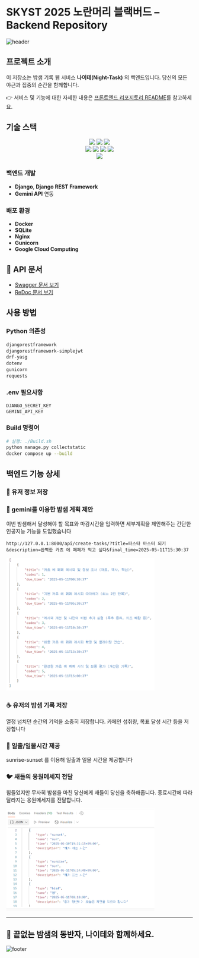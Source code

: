 # SKYST 2025 노란머리 블랙버드 – Backend Repository

![header](https://capsule-render.vercel.app/api?type=wave&color=111111&height=300&section=header&text=Night-Task&fontColor=ffffff&fontSize=90)

## 프로젝트 소개

이 저장소는 밤샘 기록 웹 서비스 **나이테(Night-Task)** 의 백엔드입니다.
당신의 모든 야근과 집중의 순간을 함께합니다.

👉 서비스 및 기능에 대한 자세한 내용은 [프론트엔드 리포지토리 README](https://github.com/alexander050211/yellow-headed-blackbird-frontend)를 참고하세요.

## 기술 스택
<div align=center>
<img src="https://img.shields.io/badge/python-3776AB?style=for-the-badge&logo=python&logoColor=white">
<img src="https://img.shields.io/badge/django-092E20?style=for-the-badge&logo=django&logoColor=white"/>
<img src="https://img.shields.io/badge/django%20rest%20framework-ff1709?style=for-the-badge&logo=django&logoColor=white"/>
</div>
<div align=center>
<img src="https://img.shields.io/badge/sqlite-003B57?style=for-the-badge&logo=sqlite&logoColor=white"/>
<img src="https://img.shields.io/badge/nginx-009639?style=for-the-badge&logo=nginx&logoColor=white"/>
<img src="https://img.shields.io/badge/gunicorn-499848?style=for-the-badge&logo=gunicorn&logoColor=white"/>
<img src="https://img.shields.io/badge/google%20cloud-4285F4?style=for-the-badge&logo=google-cloud&logoColor=white"/>
</div>
<div align=center>
<img src="https://img.shields.io/badge/swagger-85EA2D?style=for-the-badge&logo=swagger&logoColor=black"/>
</div>

### 백엔드 개발

* **Django**, **Django REST Framework**
* **Gemini API** 연동

### 배포 환경

* **Docker**
* **SQLite**
* **Nginx**
* **Gunicorn**
* **Google Cloud Computing**


## 📄 API 문서

* [Swagger 문서 보기](https://hackerton.zirajs.com/swagger/)
* [ReDoc 문서 보기](https://hackerton.zirajs.com/redoc/)


## 사용 방법

### Python 의존성

```txt
djangorestframework
djangorestframework-simplejwt
drf-yasg
dotenv
gunicorn
requests
```
### .env 필요사항
```
DJANGO_SECRET_KEY
GEMINI_API_KEY
```

### Build 명령어

```sh
# 실행: ./Build.sh
python manage.py collectstatic
docker compose up --build
```
## 백엔드 기능 상세

### 📍 유저 정보 저장

### 🤖 gemini를 이용한 밤샘 계획 제안

이번 밤샘해서 달성해야 할 목표와 마감시간을 입력하면 세부계획을 제안해주는 간단한 인공지능 기능을 도입했습니다

```
http://127.0.0.1:8000/api/create-tasks/?title=파스타 마스터 되기&description=완벽한 카쵸 에 페페가 먹고 싶다&final_time=2025-05-11T15:30:37
```
<img src="generated_tasks.png" alt="간단한 목표 리스트를 제안해준다" width="400"/>

### ☕ 유저의 밤샘 기록 저장

열정 넘치던 순간의 기억을 소중히 저장합니다. 카페인 섭취량, 목표 달성 시간 등을 저장합니다

### 🌅 일출/일몰시간 제공

sunrise-sunset 를 이용해 일출과 일몰 시간을 제공합니다

### 🐦 새들의 응원메세지 전달

힘들었지만 무사히 밤샘을 마친 당신에게 새들이 당신을 축하해줍니다. 종료시간에 따라 달라지는 응원메세지를 전달합니다.

<img src="info.png" alt="일물/일출, 새들의 응원메세지" width="400"/>

---

## 🌙 끝없는 밤샘의 동반자, 나이테와 함께하세요.

![footer](https://capsule-render.vercel.app/api?type=wave&color=111111&height=300&section=header&text=Night-Task&fontColor=ffffff&fontSize=90)